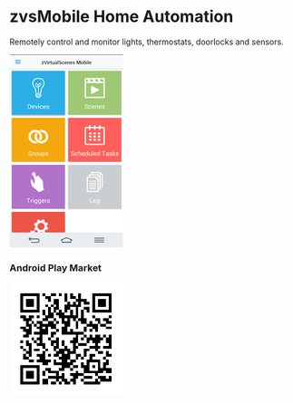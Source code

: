 zvsMobile Home Automation
=========

Remotely control and monitor lights, thermostats, doorlocks and sensors.

![alt tag](https://raw.githubusercontent.com/aarondrabeck/zvsMobile/master/zvsMobile/images/main-ss200.png)

### Android Play Market ###
![alt tag](https://raw.githubusercontent.com/aarondrabeck/zvsMobile/master/zvsMobile/images/marketQR.png)
